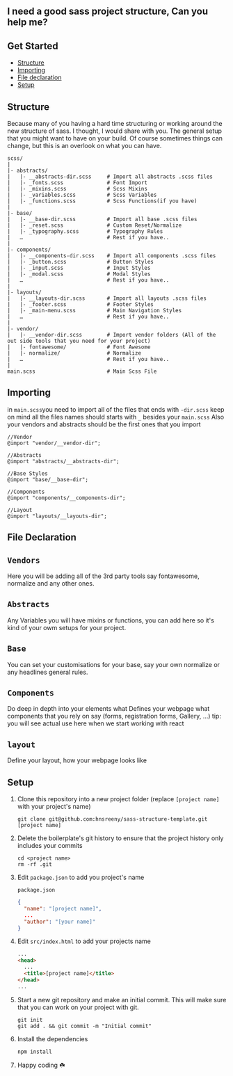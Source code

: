 ## I need a good sass project structure, Can you help me?

## Get Started

- [Structure](#structure)
- [Importing](#importing)
- [File declaration](#file-declaration)
- [Setup](#setup)

## Structure

Because many of you having a hard time structuring or working around the new structure of sass. I thought, I would share with you. The general setup that you might want to have on your build. Of course sometimes things can change, but this is an overlook on what you can have.

```
scss/
|
|- abstracts/
|	|- __abstracts-dir.scss     # Import all abstracts .scss files
|	|- _fonts.scss              # Font Import
|	|- _mixins.scss             # Scss Mixins
|	|- _variables.scss          # Scss Variables
|	|- _functions.scss          # Scss Functions(if you have)
|
|- base/
|	|- __base-dir.scss          # Import all base .scss files
|	|- _reset.scss              # Custom Reset/Normalize
|	|- _typography.scss         # Typography Rules
|	…                           # Rest if you have..
|
|- components/
|	|- __components-dir.scss    # Import all components .scss files
|	|- _button.scss             # Button Styles
|	|- _input.scss              # Input Styles
|	|- _modal.scss              # Modal Styles
|	…	                        # Rest if you have..
|
|- layouts/
|	|- __layouts-dir.scss       # Import all layouts .scss files
|	|- _footer.scss             # Footer Styles
|	|- _main-menu.scss          # Main Navigation Styles
|	…                           # Rest if you have..
|
|- vendor/
|	|- __vendor-dir.scss        # Import vendor folders (All of the out side tools that you need for your project)
|	|- fontawesome/             # Font Awesome
|	|- normalize/               # Normalize
|	…                           # Rest if you have..
|
main.scss                       # Main Scss File
```

## Importing

in `main.scss`you need to import all of the files that ends with `-dir.scss`
keep on mind all the files names should starts with `_` besides your `main.scss`
Also your vendors and abstracts should be the first ones that you import

```
//Vendor
@import "vendor/__vendor-dir";

//Abstracts
@import "abstracts/__abstracts-dir";

//Base Styles
@import "base/__base-dir";

//Components
@import "components/__components-dir";

//Layout
@import "layouts/__layouts-dir";

```

## File Declaration

## `Vendors`

Here you will be adding all of the 3rd party tools say fontawesome, normalize and any other ones.

## `Abstracts`

Any Variables you will have mixins or functions, you can add here so it's kind of your owm setups for your project.

## `Base`

You can set your customisations for your base, say your own normalize or any headlines general rules.

## `Components`

Do deep in depth into your elements what Defines your webpage what components that you rely on say (forms, registration forms, Gallery, ...)
tip: you will see actual use here when we start working with react

## `layout`

Define your layout, how your webpage looks like

## Setup

1. Clone this repository into a new project folder (replace `[project name]` with your project's name)

   ```
   git clone git@github.com:hnsreeny/sass-structure-template.git [project name]
   ```

1. Delete the boilerplate's git history to ensure that the project history only includes your commits

   ```
   cd <project name>
   rm -rf .git
   ```

1. Edit `package.json` to add you project's name

   `package.json`

   ```json
   {
     "name": "[project name]",
     ...
     "author": "[your name]"
   }
   ```

1. Edit `src/index.html` to add your projects name

   ```html
   ...
   <head>
     ...
     <title>[project name]</title>
   </head>
   ...
   ```

1. Start a new git repository and make an initial commit. This will make sure that you can work on your project with git.

   ```
   git init
   git add . && git commit -m "Initial commit"
   ```
1. Install the dependencies

   ```
   npm install
   ```

1. Happy coding ☘️ 

